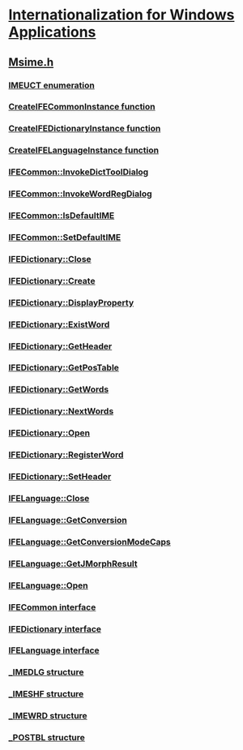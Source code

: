 # [Internationalization for Windows Applications](../_intl/index.md)
## [Msime.h](index.md)
### [IMEUCT enumeration](../msime/ne-msime-imeuct.md)
### [CreateIFECommonInstance function](../msime/nf-msime-createifecommoninstance.md)
### [CreateIFEDictionaryInstance function](../msime/nf-msime-createifedictionaryinstance.md)
### [CreateIFELanguageInstance function](../msime/nf-msime-createifelanguageinstance.md)
### [IFECommon::InvokeDictToolDialog](../msime/nf-msime-ifecommon-invokedicttooldialog.md)
### [IFECommon::InvokeWordRegDialog](../msime/nf-msime-ifecommon-invokewordregdialog.md)
### [IFECommon::IsDefaultIME](../msime/nf-msime-ifecommon-isdefaultime.md)
### [IFECommon::SetDefaultIME](../msime/nf-msime-ifecommon-setdefaultime.md)
### [IFEDictionary::Close](../msime/nf-msime-ifedictionary-close.md)
### [IFEDictionary::Create](../msime/nf-msime-ifedictionary-create.md)
### [IFEDictionary::DisplayProperty](../msime/nf-msime-ifedictionary-displayproperty.md)
### [IFEDictionary::ExistWord](../msime/nf-msime-ifedictionary-existword.md)
### [IFEDictionary::GetHeader](../msime/nf-msime-ifedictionary-getheader.md)
### [IFEDictionary::GetPosTable](../msime/nf-msime-ifedictionary-getpostable.md)
### [IFEDictionary::GetWords](../msime/nf-msime-ifedictionary-getwords.md)
### [IFEDictionary::NextWords](../msime/nf-msime-ifedictionary-nextwords.md)
### [IFEDictionary::Open](../msime/nf-msime-ifedictionary-open.md)
### [IFEDictionary::RegisterWord](../msime/nf-msime-ifedictionary-registerword.md)
### [IFEDictionary::SetHeader](../msime/nf-msime-ifedictionary-setheader.md)
### [IFELanguage::Close](../msime/nf-msime-ifelanguage-close.md)
### [IFELanguage::GetConversion](../msime/nf-msime-ifelanguage-getconversion.md)
### [IFELanguage::GetConversionModeCaps](../msime/nf-msime-ifelanguage-getconversionmodecaps.md)
### [IFELanguage::GetJMorphResult](../msime/nf-msime-ifelanguage-getjmorphresult.md)
### [IFELanguage::Open](../msime/nf-msime-ifelanguage-open.md)
### [IFECommon interface](../msime/nn-msime-ifecommon.md)
### [IFEDictionary interface](../msime/nn-msime-ifedictionary.md)
### [IFELanguage interface](../msime/nn-msime-ifelanguage.md)
### [_IMEDLG structure](../msime/ns-msime-_imedlg.md)
### [_IMESHF structure](../msime/ns-msime-_imeshf.md)
### [_IMEWRD structure](../msime/ns-msime-_imewrd.md)
### [_POSTBL structure](../msime/ns-msime-_postbl.md)
